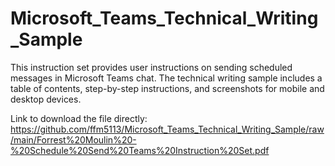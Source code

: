 # Microsoft_Teams_Technical_Writing_Sample
This instruction set provides user instructions on sending scheduled messages in Microsoft Teams chat. The technical writing sample includes a table of contents, step-by-step instructions, and screenshots for mobile and desktop devices. 

Link to download the file directly: 
https://github.com/ffm5113/Microsoft_Teams_Technical_Writing_Sample/raw/main/Forrest%20Moulin%20-%20Schedule%20Send%20Teams%20Instruction%20Set.pdf
